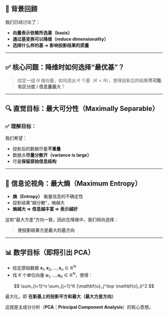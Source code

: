 
## 🔹 背景回顾

我们已经讨论了：

* **向量表示依赖所选基（basis）**
* **通过基变换可以降维（reduce dimensionality）**
* **选择什么样的基 → 影响投影结果的质量**

---

## ✅ 核心问题：降维时如何选择“最优基”？

> 给定一组 $N$ 维向量，如何选出 $K$ 个基（$K < N$），使得投影后的结果**尽可能有区分度 / 信息量最大**？

---

## 🔍 直觉目标：**最大可分性（Maximally Separable）**

### ✅ 理解目标：

我们希望：

* 投影后的数据尽量**不重叠** 
* 数据点**尽量分散开（variance is large）** 
* 尽量**保留原始信息结构**

---

## 📘 信息论视角：最大熵（Maximum Entropy）

* **熵（Entropy）** 衡量信息的不确定性
* 投影结果“越分散”，熵越大
* **熵越大 ⇒ 信息越丰富 ⇒ 表示越好**

这和“最大方差”方向一致，因此在降维中，我们倾向选择：

> **使投影结果方差最大的基方向**

---

## 📊 数学目标（即将引出 PCA）

* 给定原始数据 $\mathbf{x}_1, \mathbf{x}_2, \dots, \mathbf{x}_n \in \mathbb{R}^N$
* 找 $K$ 个单位向量 $\mathbf{u}_1, \dots, \mathbf{u}_K \in \mathbb{R}^N$，使得：

$$
\sum_{i=1}^n \sum_{j=1}^K (\mathbf{u}_j^\top \mathbf{x}_i)^2
$$

最大化，即 **在新基上的投影平方和最大（最大方差方向）**

这就是主成分分析（**PCA：Principal Component Analysis**）的核心思想。
